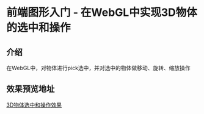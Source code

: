 # 前端图形入门 - 在WebGL中实现3D物体的选中和操作

## 介绍
在WebGL中，对物体进行pick选中，并对选中的物体做移动、旋转、缩放操作

## 效果预览地址
[3D物体选中和操作效果](https://jaliy.github.io/j3d-pick/)
